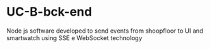 # UC-B-bck-end
Node js software developed to send events from shoopfloor to UI and smartwatch using SSE e WebSocket technology
